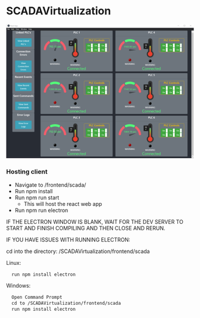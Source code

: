 # SCADAVirtualization
![GUI](SCADAapp.png)
### Hosting client
* Navigate to /frontend/scada/
* Run npm install
* Run npm run start
    * This will host the react web app
* Run npm run electron

IF THE ELECTRON WINDOW IS BLANK, WAIT FOR THE DEV SERVER TO START AND FINISH COMPILING AND THEN CLOSE AND RERUN.

IF YOU HAVE ISSUES WITH RUNNING ELECTRON:

   cd into the directory: /SCADAVirtualization/frontend/scada
   
   Linux:
   
      run npm install electron
      
   Windows:
   
      Open Command Prompt
      cd to /SCADAVirtualization/frontend/scada
      run npm install electron
   
